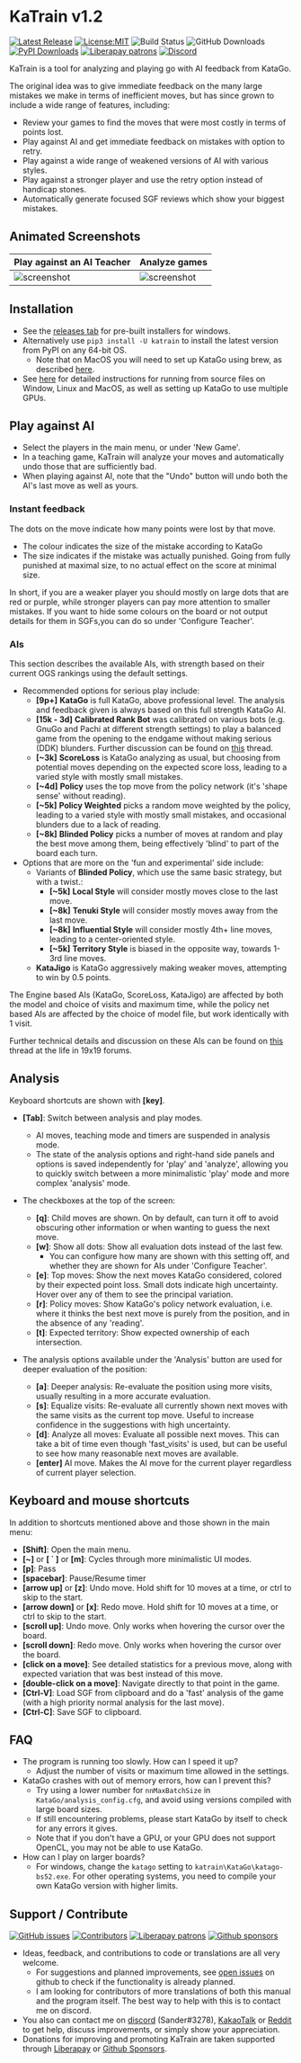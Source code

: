 
# <a name="manual"></a> KaTrain v1.2
[![Latest Release](https://img.shields.io/github/release/sanderland/katrain?label=download)](https://github.com/sanderland/katrain/releases)
[![License:MIT](https://img.shields.io/pypi/l/katrain)](https://en.wikipedia.org/wiki/MIT_License)
![Build Status](https://github.com/sanderland/katrain/workflows/release/badge.svg)
![GitHub Downloads](https://img.shields.io/github/downloads/sanderland/katrain/total?color=%23336699&label=github%20downloads)
[![PyPI Downloads](https://pepy.tech/badge/katrain)](https://pepy.tech/project/katrain)
[![Liberapay patrons](https://img.shields.io/liberapay/patrons/sanderbaduk)](https://liberapay.com/sanderbaduk/)
[![Discord](https://img.shields.io/discord/417022162348802048?logo=discord)](https://discord.com/channels/417022162348802048/629446365688365067)

KaTrain is a tool for analyzing and playing go with AI feedback from KataGo.

The original idea was to give immediate feedback on the many large mistakes we make in terms of inefficient moves,
but has since grown to include a wide range of features, including:

* Review your games to find the moves that were most costly in terms of points lost.
* Play against AI and get immediate feedback on mistakes with option to retry.
* Play against a wide range of weakened versions of AI with various styles.
* Play against a stronger player and use the retry option instead of handicap stones.
* Automatically generate focused SGF reviews which show your biggest mistakes.

## Animated Screenshots

| Play against an AI Teacher | Analyze games  |
| ------------- | ------------- |
| ![screenshot](screenshots/teaching.gif) | ![screenshot](screenshots/analysis.gif)  |


## Installation
* See the [releases tab](https://github.com/sanderland/katrain/releases) for pre-built installers for windows.
* Alternatively use `pip3 install -U katrain` to install the latest version from PyPI on any 64-bit OS.
    * Note that on MacOS you will need to set up KataGo using brew, as described [here](INSTALL.md).
* See [here](INSTALL.md#MacPrereq) for detailed instructions for running from source files on Window, Linux and MacOS,
  as well as setting up KataGo to use multiple GPUs.

## Play against AI

* Select the players in the main menu, or under 'New Game'.
* In a teaching game, KaTrain will analyze your moves and automatically undo those that are sufficiently bad.
* When playing against AI, note that the "Undo" button will undo both the AI's last move as well as yours.

### Instant feedback

The dots on the move indicate how many points were lost by that move.

* The colour indicates the size of the mistake according to KataGo
* The size indicates if the mistake was actually punished. Going from fully punished at maximal size,
  to no actual effect on the score at minimal size.

In short, if you are a weaker player you should mostly on large dots that are red or purple,
while stronger players can pay more attention to smaller mistakes. If you want to hide some colours
on the board or not output details for them in SGFs,you can do so under 'Configure Teacher'.

### AIs

This section describes the available AIs, with strength based on their current OGS rankings using the default settings.

* Recommended options for serious play include:
    * **[9p+]** **KataGo** is full KataGo, above professional level. The analysis and feedback given is always based on this full strength KataGo AI.
    * **[15k - 3d]** **Calibrated Rank Bot** was calibrated on various bots (e.g. GnuGo and Pachi at different strength settings) to play a balanced game from the opening to the endgame without making serious (DDK) blunders. Further discussion can be found on [this](https://github.com/sanderland/katrain/issues/44) thread.
    * **[~3k]**  **ScoreLoss** is KataGo analyzing as usual, but 
      choosing from potential moves depending on the expected score loss, leading to a varied style with mostly small mistakes.
    * **[~4d]** **Policy** uses the top move from the policy network (it's 'shape sense' without reading).
    * **[~5k]** **Policy Weighted** picks a random move weighted by the policy, leading to a varied style with mostly small mistakes, and occasional blunders due to a lack of reading.
    * **[~8k]** **Blinded Policy** picks a number of moves at random and play the best move among them, being effectively 'blind' to part of the board each turn.
*  Options that are more on the 'fun and experimental' side include: 
    * Variants of **Blinded Policy**, which use the same basic strategy, but with a twist.:
        * **[~5k]** **Local Style** will consider mostly moves close to the last move.
        * **[~8k]** **Tenuki Style** will consider mostly moves away from the last move.
        * **[~8k]** **Influential Style** will consider mostly 4th+ line moves, leading to a center-oriented style.
        * **[~5k]** **Territory Style** is biased in the opposite way, towards 1-3rd line moves.
    * **KataJigo** is KataGo aggressively making weaker moves, attempting to win by 0.5 points.
    
The Engine based AIs (KataGo, ScoreLoss, KataJigo) are affected by both the model and choice of visits and maximum time,
 while the policy net based AIs are affected by the choice of model file, but work identically with 1 visit.

Further technical details and discussion on these AIs can be found on [this](https://lifein19x19.com/viewtopic.php?f=10&t=17488&sid=b11e42c005bb6f4f48c83771e6a27eff) thread at the life in 19x19 forums.

## Analysis

Keyboard shortcuts are shown with **[key]**.

* **[Tab]**: Switch between analysis and play modes.
  * AI moves, teaching mode and timers are suspended in analysis mode.
  * The state of the analysis options and right-hand side panels and options is saved independently for 'play' and 'analyze',
    allowing you to quickly switch between a more minimalistic 'play' mode and more complex 'analysis' mode.

* The checkboxes at the top of the screen:
    * **[q]**: Child moves are shown. On by default, can turn it off to avoid obscuring other information or when 
               wanting to guess the next move.
    * **[w]**: Show all dots: Show all evaluation dots instead of the last few.
        * You can configure how many are shown with this setting off, and whether they are shown for AIs under 'Configure Teacher'.
    * **[e]**: Top moves: Show the next moves KataGo considered, colored by their expected point loss. Small dots indicate high uncertainty. Hover over any of them to see the principal variation.
    * **[r]**: Policy moves: Show KataGo's policy network evaluation, i.e. where it thinks the best next move is purely from the position, and in the absence of any 'reading'.
    * **[t]**: Expected territory: Show expected ownership of each intersection.

* The analysis options available under the 'Analysis' button are used for deeper evaluation of the position:
    * **[a]**: Deeper analysis: Re-evaluate the position using more visits, usually resulting in a more accurate evaluation.
    * **[s]**: Equalize visits: Re-evaluate all currently shown next moves with the same visits as the current top move. Useful to increase confidence in the suggestions with high uncertainty.
    * **[d]**: Analyze all moves: Evaluate all possible next moves. This can take a bit of time even though 'fast_visits' is used, but can be useful to see how many reasonable next moves are available.
    * **[enter]** AI move. Makes the AI move for the current player regardless of current player selection.

## Keyboard and mouse shortcuts

In addition to shortcuts mentioned above and those shown in the main menu:

* **[Shift]**: Open the main menu.
* **[~]** or **[ ` ]** or **[m]**: Cycles through more minimalistic UI modes.
* **[p]**: Pass
* **[spacebar]**: Pause/Resume timer
* **[arrow up]** or **[z]**: Undo move. Hold shift for 10 moves at a time, or ctrl to skip to the start.
* **[arrow down]** or **[x]**: Redo move. Hold shift for 10 moves at a time, or ctrl to skip to the start.
* **[scroll up]**: Undo move. Only works when hovering the cursor over the board.
* **[scroll down]**: Redo move. Only works when hovering the cursor over the board.
* **[click on a move]**: See detailed statistics for a previous move, along with expected variation that was best instead of this move.
* **[double-click on a move]**: Navigate directly to that point in the game.
* **[Ctrl-V]**: Load SGF from clipboard and do a 'fast' analysis of the game (with a high priority normal analysis for the last move).
* **[Ctrl-C]**: Save SGF to clipboard.

## FAQ

* The program is running too slowly. How can I speed it up?
  *  Adjust the number of visits or maximum time allowed in the settings.
* KataGo crashes with out of memory errors, how can I prevent this?
  * Try using a lower number for `nnMaxBatchSize` in `KataGo/analysis_config.cfg`, and avoid using versions compiled with large board sizes.
  * If still encountering problems, please start KataGo by itself to check for any errors it gives.
  * Note that if you don't have a GPU, or your GPU does not support OpenCL, you may not be able to use KataGo.
* How can I play on larger boards?
  * For windows, change the `katago` setting to `katrain\KataGo\katago-bs52.exe`. For other operating systems, you need to compile your own KataGo version with higher limits.


## <a name="support"></a> Support / Contribute

[![GitHub issues](https://img.shields.io/github/issues/sanderland/katrain)](https://github.com/sanderland/katrain/issues)
[![Contributors](https://img.shields.io/static/v1?label=contributors&message=12&color=dcb424)](CONTRIBUTORS)
[![Liberapay patrons](https://img.shields.io/liberapay/patrons/sanderbaduk)](https://liberapay.com/sanderbaduk/)
[![Github sponsors](https://img.shields.io/static/v1?label=Sponsor&message=%E2%9D%A4&logo=GitHub&color=dcb424&link=https://github.com/sponsors/sanderland/)](https://github.com/sponsors/sanderland)

 * Ideas, feedback, and contributions to code or translations are all very welcome.
    * For suggestions and planned improvements, see [open issues](https://github.com/sanderland/katrain/issues) on github to check if the functionality is already planned.
    * I am looking for contributors of more translations of both this manual and the program itself. The best way to help with this is to contact me on discord.
* You also can contact me on [discord](https://discord.gg/AjTPFpN) (Sander#3278), [KakaoTalk](https://open.kakao.com/o/gTsMJCac) 
 or [Reddit](http://reddit.com/u/sanderbaduk) to get help, discuss improvements, or simply show your appreciation.
* Donations for improving and promoting KaTrain are taken supported through [Liberapay](https://liberapay.com/KaTrain/) or [Github Sponsors](https://github.com/sponsors/sanderland).



